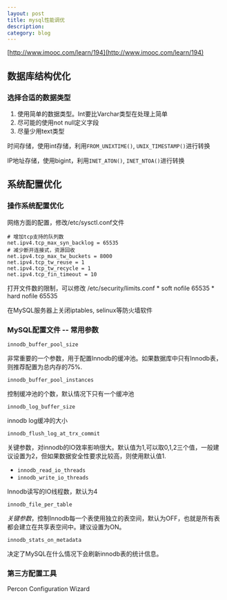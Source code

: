 ```yaml
---
layout: post
title: mysql性能调优
description: 
category: blog
---
```


[http://www.imooc.com/learn/194](http://www.imooc.com/learn/194)

## 数据库结构优化
### 选择合适的数据类型

1. 使用简单的数据类型。Int要比Varchar类型在处理上简单
2. 尽可能的使用not null定义字段
3. 尽量少用text类型

时间存储，使用int存储，利用<code>FROM_UNIXTIME()</code>, <code>UNIX_TIMESTAMP()</code>进行转换

IP地址存储，使用bigint，利用<code>INET_ATON()</code>, <code>INET_NTOA()</code>进行转换

## 系统配置优化
### 操作系统配置优化

网络方面的配置，修改/etc/sysctl.conf文件

	# 增加tcp支持的队列数
	net.ipv4.tcp_max_syn_backlog = 65535
	# 减少断开连接式，资源回收
	net.ipv4.tcp_max_tw_buckets = 8000
	net.ipv4.tcp_tw_reuse = 1
	net.ipv4.tcp_tw_recycle = 1
	net.ipv4.tcp_fin_timeout = 10

打开文件数的限制，可以修改 /etc/security/limits.conf
	* soft nofile 65535
	* hard nofile 65535

在MySQL服务器上关闭iptables, selinux等防火墙软件

### MySQL配置文件 -- 常用参数

<code>innodb_buffer_pool_size</code>

非常重要的一个参数，用于配置Innodb的缓冲池。如果数据库中只有Innodb表，则推荐配置为总内存的75%.

<code>innodb_buffer_pool_instances</code>

控制缓冲池的个数，默认情况下只有一个缓冲池

<code>innodb_log_buffer_size</code>

innodb log缓冲的大小

<code>innodb_flush_log_at_trx_commit</code>

关键参数，对innodb的IO效率影响很大。默认值为1,可以取0,1,2三个值，一般建议设置为2，但如果数据安全性要求比较高，则使用默认值1.

* <code>innodb_read_io_threads</code>
* <code>innodb_write_io_threads</code>

Innodb读写的IO线程数，默认为4

<code>innodb_file_per_table</code>

*关键参数*，控制Innodb每一个表使用独立的表空间，默认为OFF，也就是所有表都会建立在共享表空间中。建议设置为ON。

<code>innodb_stats_on_metadata</code>

决定了MySQL在什么情况下会刷新innodb表的统计信息。

### 第三方配置工具

Percon Configuration Wizard

